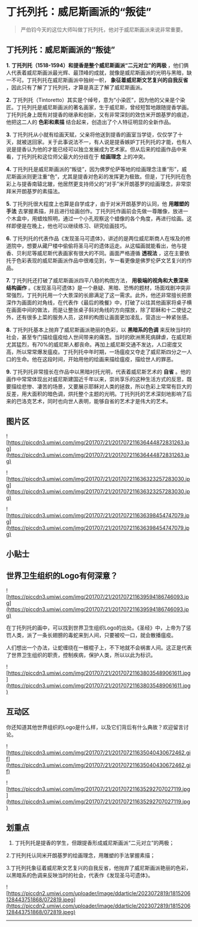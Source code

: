 # 丁托列托：威尼斯画派的“叛徒”

> 严伯钧今天的这位大师叫做丁托列托，他对于威尼斯画派来说非常重要。

## 丁托列托：威尼斯画派的“叛徒”

 **1.**  **丁托列托（1518-1594）和提香是整个威尼斯画派“二元对立”的两极** ，他们俩人代表着威尼斯画派最光辉、最顶峰的成就，就像是威尼斯画派的光明与黑暗，缺一不可。丁托列托在威尼斯画派中独树一帜， **象征着威尼斯文艺复兴的自我反省** ，因此只有了解了丁托列托，才算是真正了解了威尼斯画派。

 **2.** 丁托列托（Tintoretto）其实是个绰号，意为“小染匠”，因为他的父亲是个染匠。丁托列托是威尼斯画派的著名画家，生于威尼斯，曾经短暂地跟随提香学画。丁托列托身上既有对提香的继承和创新，又有非常深刻的效仿米开朗基罗的痕迹，他把这二人的 **色彩和素描** 结合起来，创造出了个人特征明显的全新作品。

 **3.** 丁托列托从小就有绘画天赋，父亲将他送到提香的画室当学徒，仅仅学了十天，就被送回家。关于此事说法不一，有人说是提香嫉妒丁托列托的才能，也有人说是提香认为他的才能已经可以独立发展成为艺术家。但从后来的绘画作品中来看，丁托列托和这位师父最大的分歧在于 **绘画理念** 上的冲突。

 **4.** 丁托列托是威尼斯画派的“叛徒”，因为佛罗伦萨等地的绘画理念注重“形”，威尼斯画派则更注重“色”，尤其是提香对色彩的发挥更为极致。但是，丁托列托在色彩上与提香南辕北辙，他居然更支持师父的“对手”米开朗基罗的绘画理念，非常崇拜米开朗基罗的素描法。

 **5.** 丁托列托很大程度上也算是自学成才，由于对米开朗基罗的认同，他 **用雕塑的手法** 去掌握素描，并且进行绘画创作。丁托列托作画前会先做一尊雕像，放进一个木盒中，用蜡烛照明，通过一个小孔观察这个蜡像的各个角度，再进行绘画。这样即便是在晚上，他也可以继续练习、研究绘画技巧。

 **6.** 丁托列托的代表作品《发现圣马可遗体》，讲述的是两位威尼斯商人在埃及的修道院中，想要从藏尸楼中偷偷将圣马可的遗体运走。从这幅画就能看出，他与提香、贝利尼等威尼斯代表画家有很大的不同。画面严格遵循 **透视法** ，这在主要依托于色彩表现的威尼斯画派作品中很难见到，乍一看更像是佛罗伦萨文艺复兴的作品。

 **7.** 丁托列托还打破了威尼斯画派四平八稳的构图方法， **用极端的视角和大景深来结构画作** 。《发现圣马可遗体》是一个悬疑、黑暗、恐怖的题材，场面戏剧冲突非常强烈，丁托列托用一个大景深的长廊满足了这一需求。此外，他还非常擅长把景深作为画面的对角线，在代表作《最后的晚餐》中，打破了以往其他画家将桌子横在画面中间的做法，而是让整张桌子斜对角线的方向摆放，除了耶稣和十二使徒之外，还有很多上菜的服务人员，这样的构图让画面更加凌乱，营造出一种紧张感。

 **8.** 丁托列托基本上抛弃了威尼斯画派艳丽的色彩，以 **黑暗系的色调** 来反映当时的社会，甚至专门描绘瘟疫给人世间带来的痛苦。当时的欧洲黑死病肆虐，在威尼斯尤其猛烈，有70%的威尼斯人都丧命。再加上威尼斯交通不发达，人口密度又高，所以常常爆发瘟疫。丁托列托中年时期，一场瘟疫又夺走了威尼斯四分之一人口的生命。他在这段时间，开始用他的绘画来描绘瘟疫，描绘世人的罪恶。

 **9.** 丁托列托非常擅长在作品中以黑暗衬托光明，代表着威尼斯艺术的 **自省** 。他的画作中常常体现出对威尼斯建国近千年以来，崇尚享乐的这种生活方式的反思，既要描绘悲惨、凄苦的场景，又要展示耶稣对人类的拯救，所以色彩上常常有巨大的反差，用大面积的暗色调，烘托整个主题的光明。丁托列托的艺术深刻地影响了后来的巴洛克艺术，同时也向世人表明，能够自省的艺术才是伟大的艺术。

## 图片区

![https://piccdn3.umiwi.com/img/201707/21/201707211636444872831263.jpg](https://piccdn3.umiwi.com/img/201707/21/201707211636444872831263.jpg)

![https://piccdn3.umiwi.com/img/201707/21/201707211636323257283030.jpg](https://piccdn3.umiwi.com/img/201707/21/201707211636323257283030.jpg)

![https://piccdn3.umiwi.com/img/201707/21/201707211636398454747079.jpg](https://piccdn3.umiwi.com/img/201707/21/201707211636398454747079.jpg)

## 小贴士

## 世界卫生组织的Logo有何深意？

![https://piccdn3.umiwi.com/img/201707/21/201707211639594186746093.jpg](https://piccdn3.umiwi.com/img/201707/21/201707211639594186746093.jpg)

在丁托列托的画中，可以找到世界卫生组织Logo的出处。《圣经》中，上帝为了惩罚人类，派了一条长翅膀的毒蛇来到人间，只要被咬一口，就会散播瘟疫。

人们想出一个办法，让蛇缠绕在一根棍子上，不下地就不会祸害人间。这正是代表了世界卫生组织的职责，控制疾病，保护人类，所以以此为标识。

![https://piccdn3.umiwi.com/img/201707/21/201707211638035489061611.jpg](https://piccdn3.umiwi.com/img/201707/21/201707211638035489061611.jpg)

## 互动区

你还知道其他世界组织的Logo是什么样，以及它们背后有什么典故？欢迎留言讨论。

![https://piccdn3.umiwi.com/img/201707/21/201707211635040430672462.gif](https://piccdn3.umiwi.com/img/201707/21/201707211635040430672462.gif)

![https://piccdn3.umiwi.com/img/201707/21/201707211635292707027119.jpg](https://piccdn3.umiwi.com/img/201707/21/201707211635292707027119.jpg)

## 划重点

1. 丁托列托是提香的学生，但跟提香形成威尼斯画派“二元对立”的两极；

2.丁托列托认同米开朗基罗的绘画理念，用雕塑的手法掌握素描；

3.丁托列托象征着威尼斯文艺复兴的自我反省，他抛弃了威尼斯画派艳丽的色彩，以黑暗系的色调来反映当时的社会，代表作《发现圣马可遗体》。

![https://piccdn2.umiwi.com/uploader/image/ddarticle/2023072819/1815206128443751868/072819.jpeg](https://piccdn2.umiwi.com/uploader/image/ddarticle/2023072819/1815206128443751868/072819.jpeg)

---
